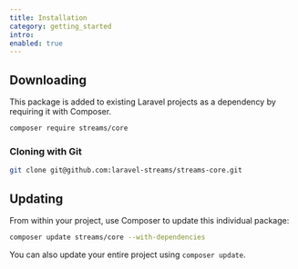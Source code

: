 ```yaml
---
title: Installation
category: getting_started
intro:
enabled: true
---
```


## Downloading

This package is added to existing Laravel projects as a dependency by requiring it with Composer.

```bash
composer require streams/core
```

### Cloning with Git

```bash
git clone git@github.com:laravel-streams/streams-core.git
```

## Updating

From within your project, use Composer to update this individual package:

```bash
composer update streams/core --with-dependencies
```

You can also update your entire project using `composer update`.
